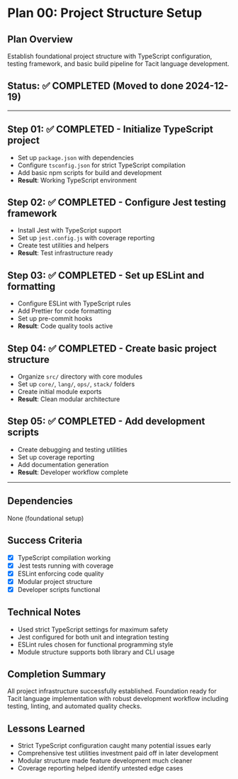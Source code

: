 # Plan 00: Project Structure Setup

## Plan Overview

Establish foundational project structure with TypeScript configuration, testing framework, and basic build pipeline for Tacit language development.

## Status: ✅ **COMPLETED** (Moved to done 2024-12-19)

---

## Step 01: ✅ **COMPLETED** - Initialize TypeScript project

- Set up `package.json` with dependencies
- Configure `tsconfig.json` for strict TypeScript compilation
- Add basic npm scripts for build and development
- **Result**: Working TypeScript environment

## Step 02: ✅ **COMPLETED** - Configure Jest testing framework

- Install Jest with TypeScript support
- Set up `jest.config.js` with coverage reporting
- Create test utilities and helpers
- **Result**: Test infrastructure ready

## Step 03: ✅ **COMPLETED** - Set up ESLint and formatting

- Configure ESLint with TypeScript rules
- Add Prettier for code formatting
- Set up pre-commit hooks
- **Result**: Code quality tools active

## Step 04: ✅ **COMPLETED** - Create basic project structure

- Organize `src/` directory with core modules
- Set up `core/`, `lang/`, `ops/`, `stack/` folders
- Create initial module exports
- **Result**: Clean modular architecture

## Step 05: ✅ **COMPLETED** - Add development scripts

- Create debugging and testing utilities
- Set up coverage reporting
- Add documentation generation
- **Result**: Developer workflow complete

---

## Dependencies

None (foundational setup)

## Success Criteria

- [x] TypeScript compilation working
- [x] Jest tests running with coverage
- [x] ESLint enforcing code quality
- [x] Modular project structure
- [x] Developer scripts functional

## Technical Notes

- Used strict TypeScript settings for maximum safety
- Jest configured for both unit and integration testing
- ESLint rules chosen for functional programming style
- Module structure supports both library and CLI usage

## Completion Summary

All project infrastructure successfully established. Foundation ready for Tacit language implementation with robust development workflow including testing, linting, and automated quality checks.

## Lessons Learned

- Strict TypeScript configuration caught many potential issues early
- Comprehensive test utilities investment paid off in later development
- Modular structure made feature development much cleaner
- Coverage reporting helped identify untested edge cases
